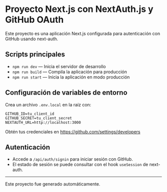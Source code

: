 # Proyecto Next.js con NextAuth.js y GitHub OAuth

Este proyecto es una aplicación Next.js configurada para autenticación con GitHub usando next-auth.

## Scripts principales

- `npm run dev` — Inicia el servidor de desarrollo
- `npm run build` — Compila la aplicación para producción
- `npm run start` — Inicia la aplicación en modo producción

## Configuración de variables de entorno

Crea un archivo `.env.local` en la raíz con:

```
GITHUB_ID=tu_client_id
GITHUB_SECRET=tu_client_secret
NEXTAUTH_URL=http://localhost:3000
```

Obtén tus credenciales en https://github.com/settings/developers

## Autenticación

- Accede a `/api/auth/signin` para iniciar sesión con GitHub.
- El estado de sesión se puede consultar con el hook `useSession` de next-auth.

---

Este proyecto fue generado automáticamente.
